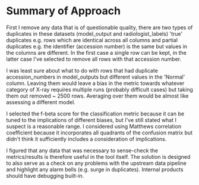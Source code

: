 # Summary of Approach


First I remove any data that is of questionable quality, there are two types of duplicates in these datasets (model_output 
and radiologist_labels) 'true' duplicates e.g. rows which are identical across all columns and partial duplicates e.g.
the identifier (accession number) is the same but values in the columns are different. In the first case a single row 
can be kept, in the latter case I've selected to remove all rows with that accession number.

I was least sure about what to do with rows that had duplicate accession_numbers in model_outputs but different values in 
the 'Normal' column. Leaving them would leave a bias in the metric towards whatever category of X-ray requires multiple 
runs (probably difficult cases) but taking them out removed ~ 2500 rows. Averaging over them would be almost like assessing 
a different model.

I selected the f-beta score for the classification metric because it can be tuned to the implications of different biases,
but I've still stated what I suspect is a reasonable range. I considered using Matthews correlation coefficient because 
it incorporates all quadrants of the confusion matrix but didn't think it sufficiently includes a consideration of
implications.

I figured that any data that was necessary to sense-check the metrics/results is therefore useful in the tool itself. 
The solution is designed to also serve as a check on any problems with the upstream data pipeline and highlight any 
alarm bells (e.g. surge in duplicates). Internal products should have debugging built-in.



